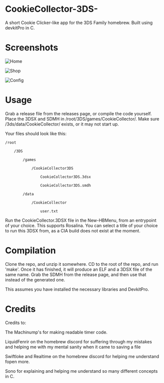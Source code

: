 # CookieCollector-3DS-
A short Cookie Clicker-like app for the 3DS Family homebrew. Built using devkitPro in C.

# Screenshots

![Home](https://raw.githubusercontent.com/Kaisogen/CookieCollector-3DS-/screenshot/snap1.PNG)

![Shop](https://raw.githubusercontent.com/Kaisogen/CookieCollector-3DS-/screenshot/snap2.PNG)

![Config](https://raw.githubusercontent.com/Kaisogen/CookieCollector-3DS-/screenshot/snap3.PNG)

# Usage

Grab a release file from the releases page, or compile the code yourself. Place the 3DSX and SDMH in /root/3DS/games/CookieCollector/. Make sure /3ds/data/CookieCollector/ exists, or it may not start up.

Your files should look like this:

    /root

        /3DS

            /games
            
                /CookieCollector3DS

                    CookieCollector3DS.3dsx

                    CookieCollector3DS.smdh
                    
            /data
            
                /CookieCollector
                
                    user.txt

Run the CookieCollector.3DSX file in the New-HBMenu, from an entrypoint of your choice. This supports Rosalina. You can select a title of your choice to run this 3DSX from, as a CIA build does not exist at the moment.

# Compilation

Clone the repo, and unzip it somewhere. CD to the root of the repo, and run 'make'. Once it has finished, it will produce an ELF and a 3DSX file of the same name. Grab the SDMH from the release page, and then use that instead of the generated one.

This assumes you have installed the necessary libraries and DevkitPro.


# Credits

Credits to:

The Machinump's for making readable timer code.

LiquidFenrir on the homebrew discord for suffering through my mistakes and helping me with my mental sanity when it came to saving a file

Swiftloke and Realtime on the homebrew discord for helping me understand fopen more.

Sono for explaining and helping me understand so many different concepts in C.
